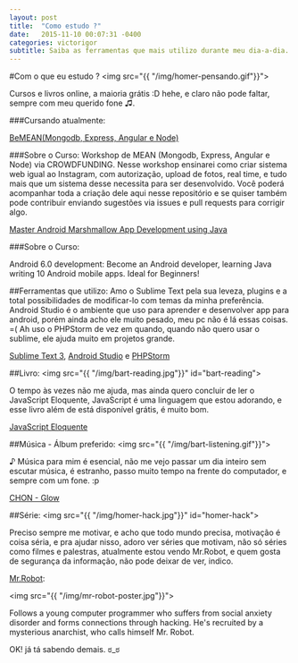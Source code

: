 ```yaml
---
layout: post
title:  "Como estudo ?"
date:   2015-11-10 00:07:31 -0400
categories: victorigor
subtitle: Saiba as ferramentas que mais utilizo durante meu dia-a-dia.
---
```

#Com o que eu estudo ?
<img src="{{ "/img/homer-pensando.gif"}}">

Cursos e livros online, a maioria grátis :D hehe, e claro não pode faltar, sempre com meu querido fone ♫.

###Cursando atualmente:

[BeMEAN(Mongodb, Express, Angular e Node)](http://dagora.net/be-mean/)

###Sobre o Curso:
Workshop de MEAN (Mongodb, Express, Angular e Node) via CROWDFUNDING.
Nesse workshop ensinarei como criar sistema web igual ao Instagram, com autorização, upload de fotos, real time, e tudo mais que um sistema desse necessita para ser desenvolvido. Você poderá acompanhar toda a criação dele aqui nesse repositório e se quiser também pode contribuir enviando sugestões via issues e pull requests para corrigir algo.

[Master Android Marshmallow App Development using Java](https://www.udemy.com/android-marshmallow-java-app-development-course/)

###Sobre o Curso:

Android 6.0 development: Become an Android developer, learning Java writing 10 Android mobile apps. Ideal for Beginners!

##Ferramentas que utilizo:
Amo o Sublime Text pela sua leveza, plugins e a total possibilidades de modificar-lo com temas
da minha preferência. Android Studio é o ambiente que uso para aprender e desenvolver app para android, porém ainda acho ele muito pesado, meu pc não é lá essas coisas. =( Ah uso o PHPStorm 
de vez em quando, quando não quero usar o sublime, ele ajuda muito em projetos grande.

[Sublime Text 3](http://www.sublimetext.com/3),
[Android Studio](http://developer.android.com/tools/studio/index.html) e
[PHPStorm](https://www.jetbrains.com/phpstorm/)

##Livro:
<img src="{{ "/img/bart-reading.jpg"}}" id="bart-reading">

O tempo às vezes não me ajuda, mas ainda quero concluir de ler o JavaScript Eloquente, JavaScript é uma linguagem que estou adorando, e esse livro além de
está disponível grátis, é muito bom.

[JavaScript Eloquente](https://github.com/braziljs/eloquente-javascript)

##Música - Álbum preferido:
<img src="{{ "/img/bart-listening.gif"}}">

 ♪ Música para mim é esencial, não me vejo passar um dia inteiro sem escutar música, é estranho, passo muito tempo na frente do computador, e sempre com um fone. :p

[CHON - Glow](http://chon.merchnow.com/products/195023/grow-cd)

##Série:
<img src="{{ "/img/homer-hack.jpg"}}" id="homer-hack">

Preciso sempre me motivar, e acho que todo mundo precisa, motivação é coisa séria, e pra ajudar nisso, adoro ver séries que motivam, não só séries como filmes e palestras, atualmente estou vendo Mr.Robot, e quem gosta de segurança da informação, não pode deixar de ver, indico.

[Mr.Robot](http://www.imdb.com/title/tt4158110/): 

<img src="{{ "/img/mr-robot-poster.jpg"}}">

Follows a young computer programmer who suffers from social anxiety disorder and forms connections through hacking. He's recruited by a mysterious anarchist, who calls himself Mr. Robot.

OK! já tá sabendo demais. ಠ_ಠ
